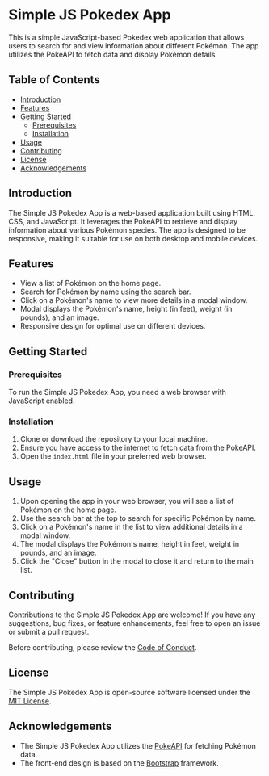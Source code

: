 # Simple JS Pokedex App

This is a simple JavaScript-based Pokedex web application that allows users to search for and view information about different Pokémon. The app utilizes the PokeAPI to fetch data and display Pokémon details.

## Table of Contents

- [Introduction](#introduction)
- [Features](#features)
- [Getting Started](#getting-started)
  - [Prerequisites](#prerequisites)
  - [Installation](#installation)
- [Usage](#usage)
- [Contributing](#contributing)
- [License](#license)
- [Acknowledgements](#acknowledgements)

## Introduction

The Simple JS Pokedex App is a web-based application built using HTML, CSS, and JavaScript. It leverages the PokeAPI to retrieve and display information about various Pokémon species. The app is designed to be responsive, making it suitable for use on both desktop and mobile devices.

## Features

- View a list of Pokémon on the home page.
- Search for Pokémon by name using the search bar.
- Click on a Pokémon's name to view more details in a modal window.
- Modal displays the Pokémon's name, height (in feet), weight (in pounds), and an image.
- Responsive design for optimal use on different devices.

## Getting Started

### Prerequisites

To run the Simple JS Pokedex App, you need a web browser with JavaScript enabled.

### Installation

1. Clone or download the repository to your local machine.
2. Ensure you have access to the internet to fetch data from the PokeAPI.
3. Open the `index.html` file in your preferred web browser.

## Usage

1. Upon opening the app in your web browser, you will see a list of Pokémon on the home page.
2. Use the search bar at the top to search for specific Pokémon by name.
3. Click on a Pokémon's name in the list to view additional details in a modal window.
4. The modal displays the Pokémon's name, height in feet, weight in pounds, and an image.
5. Click the "Close" button in the modal to close it and return to the main list.

## Contributing

Contributions to the Simple JS Pokedex App are welcome! If you have any suggestions, bug fixes, or feature enhancements, feel free to open an issue or submit a pull request.

Before contributing, please review the [Code of Conduct](CODE_OF_CONDUCT.md).

## License

The Simple JS Pokedex App is open-source software licensed under the [MIT License](LICENSE).

## Acknowledgements

- The Simple JS Pokedex App utilizes the [PokeAPI](https://pokeapi.co/) for fetching Pokémon data.
- The front-end design is based on the [Bootstrap](https://getbootstrap.com/) framework.